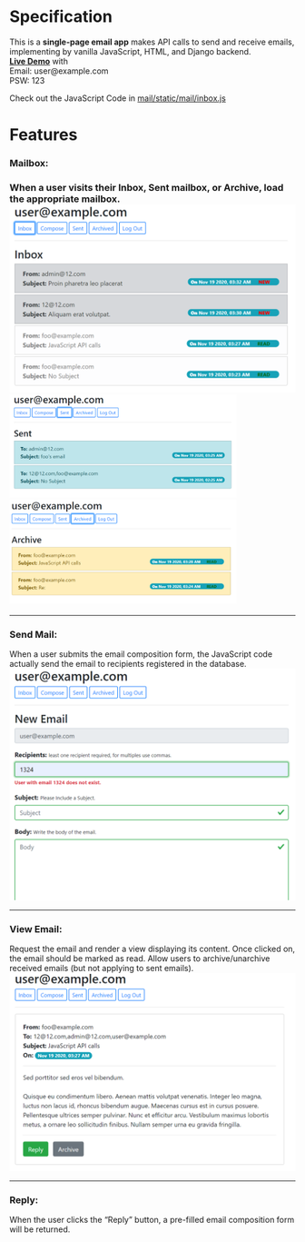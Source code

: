 # Specification
This is a <strong>single-page email app</strong> makes API calls to send and receive emails, implementing by vanilla JavaScript, HTML, and Django backend. <br>
<a href="https://cs50-mail.herokuapp.com/"><strong>Live Demo</strong></a> with<br>
Email: <a>user<span>@</spn>example.com</a><br>
PSW: 123<br>

Check out the JavaScript Code in <a href="mail/static/mail/inbox.js">mail/static/mail/inbox.js</a><br>

# Features

<h3>Mailbox:<h3>
When a user visits their Inbox, Sent mailbox, or Archive, load the appropriate mailbox.


<img src="staticfiles/inbox.png" width=600/>
<img src="staticfiles/sent.png" width=400/>
<img src="staticfiles/arch.png" width=400/>
<hr> 
<h3>Send Mail:</h3>
When a user submits the email composition form, the JavaScript code actually send the email to recipients registered in the database.

<img src="staticfiles/compose.png" width=600/>
<hr>
<h3>View Email:</h3>
Request the email and render a view displaying its content. Once clicked on, the email should be marked as read. Allow users to archive/unarchive received emails (but not applying to sent emails).

<img src="staticfiles/email.png" width=600/>
<hr> 
<h3>Reply:</h3>
When the user clicks the “Reply” button, a pre-filled email composition form will be returned. 
